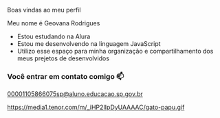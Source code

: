 Boas vindas ao meu perfil

Meu nome é Geovana Rodrigues

- Estou estudando na Alura
- Estou me desenvolvendo na linguagem JavaScript
- Utilizo esse espaço para minha organização e compartilhamento dos meus prejetos de desenvolvidos

 ### Você entrar em contato comigo 📫

00001105866075sp@aluno.educacao.sp.gov.br




https://media1.tenor.com/m/_iHP2IIpDyUAAAAC/gato-papu.gif
